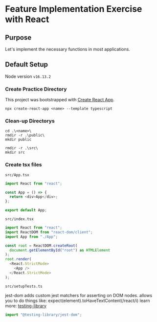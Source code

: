 # Feature Implementation Exercise with React

## Purpose

Let's implement the necessary functions in most applications.

## Default Setup

Node version `v16.13.2`

### Create Practice Directory

This project was bootstrapped with [Create React App](https://github.com/facebook/create-react-app).

```
npx create-react-app <name> --template typescript
```

### Clean-up Directorys

```
cd .\<name>\
rmdir -r .\public\
mkdir public

rmdir -r .\src\
mkdir src
```

### Create tsx files

`src/App.tsx`

```typescript
import React from "react";

const App = () => {
  return <div>App</div>;
};

export default App;
```

`src/index.tsx`

```typescript
import React from "react";
import ReactDOM from "react-dom/client";
import App from "./App";

const root = ReactDOM.createRoot(
  document.getElementById("root") as HTMLElement
);
root.render(
  <React.StrictMode>
    <App />
  </React.StrictMode>
);
```

`src/setupTests.ts`

jest-dom adds custom jest matchers for asserting on DOM nodes.
allows you to do things like:
expect(element).toHaveTextContent(/react/i)
learn more: [testing-library](https://github.com/testing-library/jest-dom)

```typescript
import "@testing-library/jest-dom";
```
